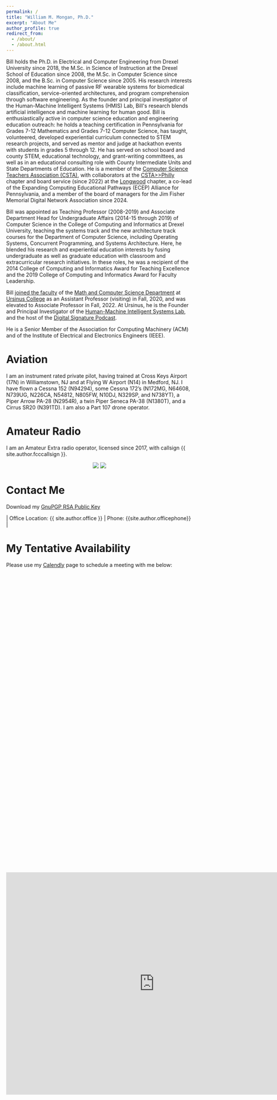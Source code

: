 ```yaml
---
permalink: /
title: "William M. Mongan, Ph.D."
excerpt: "About Me"
author_profile: true
redirect_from: 
  - /about/
  - /about.html
---
```


Bill holds the Ph.D. in Electrical and Computer Engineering from Drexel University since 2018, the M.Sc. in Science of Instruction at the Drexel School of Education since 2008, the M.Sc. in Computer Science since 2008, and the B.Sc. in Computer Science since 2005. His research interests include machine learning of passive RF wearable systems for biomedical classification, service-oriented architectures, and program comprehension through software engineering. As the founder and principal investigator of the Human-Machine Intelligent Systems (HMIS) Lab, Bill's research blends artificial intelligence and machine learning for human good. Bill is enthusiastically active in computer science education and engineering education outreach: he holds a teaching certification in Pennsylvania for Grades 7-12 Mathematics and Grades 7-12 Computer Science, has taught, volunteered, developed experiential curriculum connected to STEM research projects, and served as mentor and judge at hackathon events with students in grades 5 through 12. He has served on school board and county STEM, educational technology, and grant-writing committees, as well as in an educational consulting role with County Intermediate Units and State Departments of Education.  He is a member of the [Computer Science Teachers Association (CSTA)](https://csteachers.org), with collaborators at the [CSTA>>Philly](https://philly.csteachers.org/) chapter and board service (since 2022) at the [Longwood](https://longwoodpa.csteachers.org/) chapter, a co-lead of the Expanding Computing Educational Pathways (ECEP) Alliance for Pennsylvania, and a member of the board of managers for the Jim Fisher Memorial Digital Network Association since 2024.

Bill was appointed as Teaching Professor (2008-2019) and Associate Department Head for Undergraduate Affairs (2014-15 through 2019) of Computer Science in the College of Computing and Informatics at Drexel University, teaching the systems track and the new architecture track courses for the Department of Computer Science, including Operating Systems, Concurrent Programming, and Systems Architecture. Here, he blended his research and experiential education interests by fusing undergraduate as well as graduate education with classroom and extracurricular research initiatives. In these roles, he was a recipient of the 2014 College of Computing and Informatics Award for Teaching Excellence and the 2019 College of Computing and Informatics Award for Faculty Leadership. 

Bill [joined the faculty](https://www.ursinus.edu/live/profiles/5313-william-mongan) of the [Math and Computer Science Department](https://www.ursinus.edu/academics/mathematics-and-computer-science/) at [Ursinus College](https://www.ursinus.edu) as an Assistant Professor (visiting) in Fall, 2020, and was elevated to Associate Professor in Fall, 2022.  At Ursinus, he is the Founder and Principal Investigator of the [Human-Machine Intelligent Systems Lab](http://www.hmislab.org), and the host of the [Digital Signature Podcast](https://www.digitalsignature.fm).

He is a Senior Member of the Association for Computing Machinery (ACM) and of the Institute of Electrical and Electronics Engineers (IEEE).

Aviation
======
I am an instrument rated private pilot, having trained at Cross Keys Airport (17N) in Williamstown, NJ and at Flying W Airport (N14) in Medford, NJ. I have flown a Cessna 152 (N94294), some Cessna 172’s (N172MG, N64608, N739UG, N226CA, N54812, N805FW, N10DJ, N329SP, and N738YT), a Piper Arrow PA-28 (N2954R), a twin Piper Seneca PA-38 (N1380T), and a Cirrus SR20 (N391TD).  I am also a Part 107 drone operator.

Amateur Radio
======
I am an Amateur Extra radio operator, licensed since 2017, with callsign {{ site.author.fcccallsign }}.

<center>
<a href="https://rigreference.com/solar" target="_blank"><img src="https://rigreference.com/solar/img/wide" border="0"></a>
<a href="http://www.hamqsl.com/solar.html" title="Click to add Solar-Terrestrial Data to your website!"><img src="https://www.hamqsl.com/solargraph.php"></a> 
</center>

Contact Me
======
Download my [GnuPGP RSA Public Key](/files/gpg.pub)

| Office Location: {{ site.author.office }} |
Phone: {{site.author.officephone}} |

My Tentative Availability
======
Please use my [Calendly](https://calendly.com/billmongan) page to schedule a meeting with me below:
<br>
<!-- Calendly inline widget begin -->
<div class="calendly-inline-widget" data-url="https://calendly.com/billmongan/30min" style="min-width:320px;height:790px;"></div>
<script type="text/javascript" src="https://assets.calendly.com/assets/external/widget.js"></script>
<!-- Calendly inline widget end -->
<br>
<iframe src="https://calendar.google.com/calendar/embed?height=600&amp;wkst=1&amp;bgcolor=%23ffffff&amp;ctz=America%2FNew_York&amp;src=billmongan%40gmail.com&amp;color=%234285F4&amp;showTitle=0&amp;showCalendars=0" style="border-width:0" width="800" height="600" frameborder="0" scrolling="no"></iframe>
